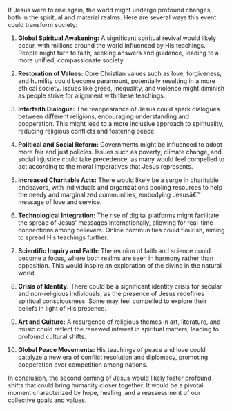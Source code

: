 ﻿If Jesus were to rise again, the world might undergo profound changes, both in the spiritual and material realms. Here are several ways this event could transform society:

1. **Global Spiritual Awakening:** A significant spiritual revival would likely occur, with millions around the world influenced by His teachings. People might turn to faith, seeking answers and guidance, leading to a more unified, compassionate society.

2. **Restoration of Values:** Core Christian values such as love, forgiveness, and humility could become paramount, potentially resulting in a more ethical society. Issues like greed, inequality, and violence might diminish as people strive for alignment with these teachings.

3. **Interfaith Dialogue:** The reappearance of Jesus could spark dialogues between different religions, encouraging understanding and cooperation. This might lead to a more inclusive approach to spirituality, reducing religious conflicts and fostering peace.

4. **Political and Social Reform:** Governments might be influenced to adopt more fair and just policies. Issues such as poverty, climate change, and social injustice could take precedence, as many would feel compelled to act according to the moral imperatives that Jesus represents.

5. **Increased Charitable Acts:** There would likely be a surge in charitable endeavors, with individuals and organizations pooling resources to help the needy and marginalized communities, embodying Jesusâ€™ message of love and service.

6. **Technological Integration:** The rise of digital platforms might facilitate the spread of Jesus' messages internationally, allowing for real-time connections among believers. Online communities could flourish, aiming to spread His teachings further.

7. **Scientific Inquiry and Faith:** The reunion of faith and science could become a focus, where both realms are seen in harmony rather than opposition. This would inspire an exploration of the divine in the natural world.

8. **Crisis of Identity:** There could be a significant identity crisis for secular and non-religious individuals, as the presence of Jesus redefines spiritual consciousness. Some may feel compelled to explore their beliefs in light of His presence.

9. **Art and Culture:** A resurgence of religious themes in art, literature, and music could reflect the renewed interest in spiritual matters, leading to profound cultural shifts.

10. **Global Peace Movements:** His teachings of peace and love could catalyze a new era of conflict resolution and diplomacy, promoting cooperation over competition among nations.

In conclusion, the second coming of Jesus would likely foster profound shifts that could bring humanity closer together. It would be a pivotal moment characterized by hope, healing, and a reassessment of our collective goals and values.

